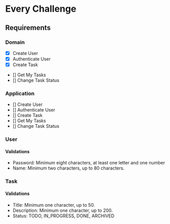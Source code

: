# Every Challenge

## Requirements
### Domain
- [X] Create User
- [X] Authenticate User
- [X] Create Task
- [] Get My Tasks
- [] Change Task Status
### Application
- [] Create User
- [] Authenticate User
- [] Create Task
- [] Get My Tasks
- [] Change Task Status

### User
#### Validations
- Password: Minimum eight characters, at least one letter and one number
- Name: Minimum two characters, up to 80 characters.

### Task
#### Validations
- Title: Minimum one character, up to 50.
- Description: Minimum one character, up to 200.
- Status: TODO, IN_PROGRESS, DONE, ARCHIVED